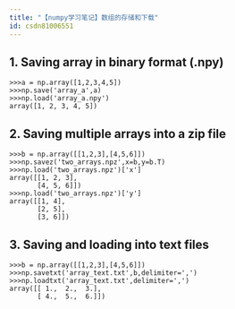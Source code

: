 ```yaml
---
title: "【numpy学习笔记】数组的存储和下载"
id: csdn81006551
---
```


## 1\. Saving array in binary format (.npy)

```
>>>a = np.array([1,2,3,4,5])
>>>np.save('array_a',a)
>>>np.load('array_a.npy')
array([1, 2, 3, 4, 5])
```

## 2\. Saving multiple arrays into a zip file

```
>>>b = np.array([[1,2,3],[4,5,6]])
>>>np.savez('two_arrays.npz',x=b,y=b.T)
>>>np.load('two_arrays.npz')['x']
array([[1, 2, 3],
       [4, 5, 6]])
>>>np.load('two_arrays.npz')['y']
array([[1, 4],
       [2, 5],
       [3, 6]])
```

## 3\. Saving and loading into text files

```
>>>b = np.array([[1,2,3],[4,5,6]])
>>>np.savetxt('array_text.txt',b,delimiter=',')
>>>np.loadtxt('array_text.txt',delimiter=',')
array([[ 1.,  2.,  3.],
       [ 4.,  5.,  6.]])
```